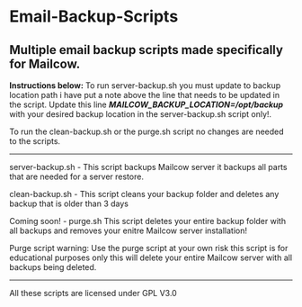 # Email-Backup-Scripts
## Multiple email backup scripts made specifically for Mailcow.

**Instructions below:**
To run server-backup.sh you must update to backup location path i have put a note above the line that needs to be updated in the script. Update this line **_MAILCOW_BACKUP_LOCATION=/opt/backup_** with your desired backup location in the server-backup.sh script only!.

To run the clean-backup.sh or the purge.sh script no changes are needed to the scripts.

**********************************************************************************************************************************
server-backup.sh - This script backups Mailcow server it backups all parts that are needed for a server restore.		 
																 
clean-backup.sh - This script cleans your backup folder and deletes any backup that is older than 3 days		 
																 
Coming soon! - purge.sh This script deletes your entire backup folder with all backups and removes your enitre Mailcow server installation!														

Purge script warning: Use the purge script at your own risk this script is for educational purposes only this will delete your entire Mailcow server with all backups being deleted.
**********************************************************************************************************************************

All these scripts are licensed under GPL V3.0
